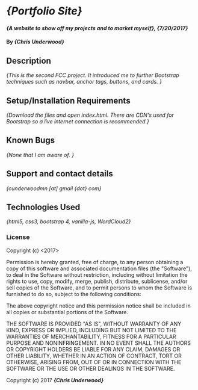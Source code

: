 # _{Portfolio Site}_

#### _{A website to show off my projects and to market myself}, {7/20/2017}_

#### By _**{Chris Underwood}**_

## Description

_{This is the second FCC project. It introduced me to further Bootstrap techniques such as navbar, anchor tags, buttons, and cards.
}_

## Setup/Installation Requirements

_{Download the files and open index.html. There are CDN's used for Bootstrap so a live internet connection is recommended.}_

## Known Bugs

_{None that I am aware of. }_

## Support and contact details

_{cunderwoodmn [at] gmail {dot} com}_

## Technologies Used

_{html5, css3, bootstrap 4, vanilla-js, WordCloud2}_

### License

Copyright (c) <2017> <Chris Underwood>

Permission is hereby granted, free of charge, to any person obtaining a copy of this software and associated documentation files (the "Software"), to deal in the Software without restriction, including without limitation the rights to use, copy, modify, merge, publish, distribute, sublicense, and/or sell copies of the Software, and to permit persons to whom the Software is furnished to do so, subject to the following conditions:

The above copyright notice and this permission notice shall be included in all copies or substantial portions of the Software.

THE SOFTWARE IS PROVIDED "AS IS", WITHOUT WARRANTY OF ANY KIND, EXPRESS OR IMPLIED, INCLUDING BUT NOT LIMITED TO THE WARRANTIES OF MERCHANTABILITY, FITNESS FOR A PARTICULAR PURPOSE AND NONINFRINGEMENT. IN NO EVENT SHALL THE AUTHORS OR COPYRIGHT HOLDERS BE LIABLE FOR ANY CLAIM, DAMAGES OR OTHER LIABILITY, WHETHER IN AN ACTION OF CONTRACT, TORT OR OTHERWISE, ARISING FROM, OUT OF OR IN CONNECTION WITH THE SOFTWARE OR THE USE OR OTHER DEALINGS IN THE SOFTWARE.

Copyright (c) 2017 **_{Chris Underwood}_**
